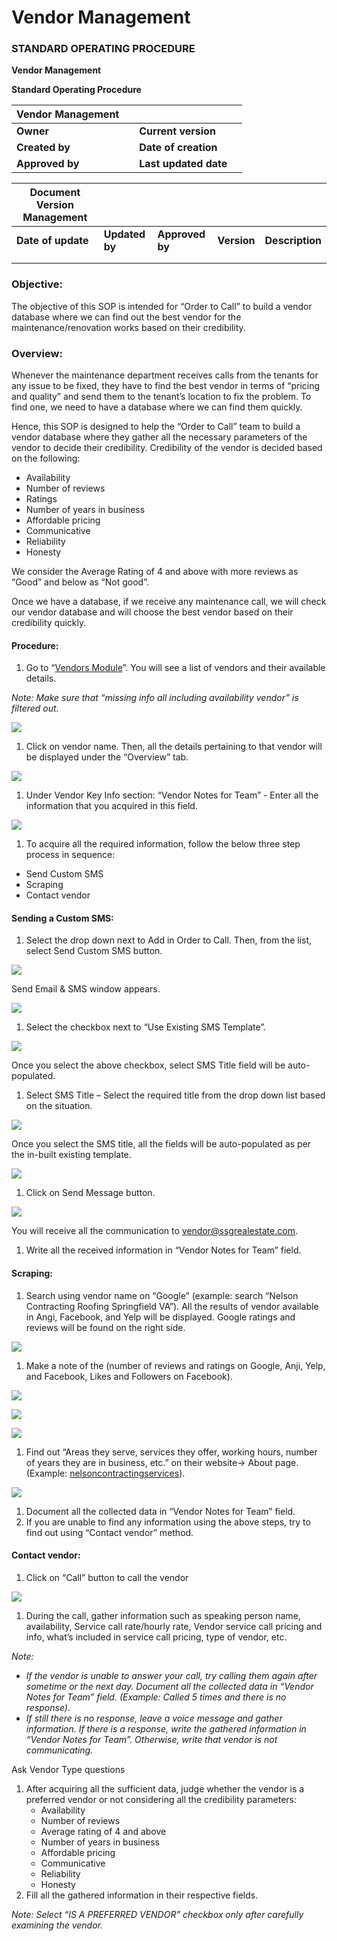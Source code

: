 # Vendor Management

### **STANDARD OPERATING PROCEDURE**

**Vendor Management**

**Standard Operating Procedure**

| **Vendor Management** |   |                       |   |
| --------------------- | - | --------------------- | - |
| **Owner**             |   | **Current version**   |   |
| **Created by**        |   | **Date of creation**  |   |
| **Approved by**       |   | **Last updated date** |   |

| **Document Version Management** |                |                 |             |                 |
| ------------------------------- | -------------- | --------------- | ----------- | --------------- |
| **Date of update**              | **Updated by** | **Approved by** | **Version** | **Description** |
|                                 |                |                 |             |                 |
|                                 |                |                 |             |                 |

### Objective:

The objective of this SOP is intended for “Order to Call” to build a vendor database where we can find out the best vendor for the maintenance/renovation works based on their credibility.

### Overview:

Whenever the maintenance department receives calls from the tenants for any issue to be fixed, they have to find the best vendor in terms of “pricing and quality” and send them to the tenant’s location to fix the problem. To find one, we need to have a database where we can find them quickly.

Hence, this SOP is designed to help the “Order to Call” team to build a vendor database where they gather all the necessary parameters of the vendor to decide their credibility. Credibility of the vendor is decided based on the following:

* Availability
* Number of reviews
* Ratings
* Number of years in business
* Affordable pricing
* Communicative
* Reliability
* Honesty

We consider the Average Rating of 4 and above with more reviews as “Good” and below as “Not good”.

Once we have a database, if we receive any maintenance call, we will check our vendor database and will choose the best vendor based on their credibility quickly.

#### Procedure:

1. Go to “[Vendors Module](https://crm.zoho.com/crm/org635091059/tab/Vendors/custom-view/2135217000109583012/list?page=1\&per_page=100)”. You will see a list of vendors and their available details.

_Note: Make sure that “missing info all including availability vendor” is filtered out._

![](<../.gitbook/assets/0 (3).png>)

1. Click on vendor name. Then, all the details pertaining to that vendor will be displayed under the “Overview” tab.

![](<../.gitbook/assets/1 (3).png>)

1. Under Vendor Key Info section: “Vendor Notes for Team” - Enter all the information that you acquired in this field.

![](<../.gitbook/assets/2 (2).png>)

1. To acquire all the required information, follow the below three step process in sequence:

* Send Custom SMS
* Scraping
* Contact vendor

#### Sending a Custom SMS: <a href="#sending_a_custom" id="sending_a_custom"></a>

1. Select the drop down next to Add in Order to Call. Then, from the list, select Send Custom SMS button.

![](../.gitbook/assets/3.png)

Send Email & SMS window appears.

![](../.gitbook/assets/4.png)

1. Select the checkbox next to “Use Existing SMS Template”.

![](../.gitbook/assets/5.png)

Once you select the above checkbox, select SMS Title field will be auto-populated.

1. Select SMS Title – Select the required title from the drop down list based on the situation.

![](../.gitbook/assets/6.png)

Once you select the SMS title, all the fields will be auto-populated as per the in-built existing template.

![](../.gitbook/assets/7.png)

1. Click on Send Message button.

![](../.gitbook/assets/8.png)

You will receive all the communication to [vendor@ssgrealestate.com](mailto:vendor@ssgrealestate.com).

1. Write all the received information in “Vendor Notes for Team” field.

#### Scraping: <a href="#scraping" id="scraping"></a>

1. Search using vendor name on “Google” (example: search “Nelson Contracting Roofing Springfield VA”). All the results of vendor available in Angi, Facebook, and Yelp will be displayed. Google ratings and reviews will be found on the right side.

![](../.gitbook/assets/9.png)

1. Make a note of the (number of reviews and ratings on Google, Anji, Yelp, and Facebook, Likes and Followers on Facebook).

![](../.gitbook/assets/10.png)

![](../.gitbook/assets/11.png)

![](../.gitbook/assets/12.png)

1. Find out “Areas they serve, services they offer, working hours, number of years they are in business, etc.” on their website-> About page. (Example: [nelsoncontractingservices](https://nelsoncontractingservices.com/about/)).

![](../.gitbook/assets/13.png)

1. Document all the collected data in “Vendor Notes for Team” field.
2. If you are unable to find any information using the above steps, try to find out using “Contact vendor” method.

#### Contact vendor: <a href="#contact_vendor" id="contact_vendor"></a>

1. Click on “Call” button to call the vendor

![](../.gitbook/assets/14.png)

1. During the call, gather information such as speaking person name, availability, Service call rate/hourly rate, Vendor service call pricing and info, what’s included in service call pricing, type of vendor, etc.

_Note:_

* _If the vendor is unable to answer your call, try calling them again after sometime or the next day. Document all the collected data in “Vendor Notes for Team” field. (Example: Called 5 times and there is no response)._
* _If still there is no response, leave a voice message and gather information. If there is a response, write the gathered information in “Vendor Notes for Team”. Otherwise, write that vendor is not communicating._

Ask Vendor Type questions

1. After acquiring all the sufficient data, judge whether the vendor is a preferred vendor or not considering all the credibility parameters:
   * Availability
   * Number of reviews
   * Average rating of 4 and above
   * Number of years in business
   * Affordable pricing
   * Communicative
   * Reliability
   * Honesty
2. Fill all the gathered information in their respective fields.

_Note: Select “IS A PREFERRED VENDOR” checkbox only after carefully examining the vendor._

